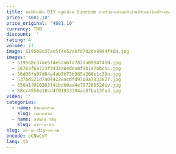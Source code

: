 ```yaml
---
title: มัลติฟังก์ชั่น DIY อลูมิเนียม Sunroom สําหรับลานสวนหลังบ้านปรับแต่งโดยโรงงาน
price: '4681.10'
price_original: '4681.10'
currency: THB
discount: ''
rating: 4
volume: 77
image: S195b8c37ae5f4e52a6fd782da8994f46N.jpg
images:
  - S195b8c37ae5f4e52a6fd782da8994f46N.jpg
  - S676af6a723f3433a8edea8f9b1a7bbc5L.jpg
  - S6d96fa07d64a4ab7b73b985a268e1c39n.jpg
  - S37bd521d7a044228acdfd9709a783382Y.jpg
  - S50a1f010303f41bdb0aa4e787288524ev.jpg
  - S8cc4550e18cd4f91933394ac07ba13faJ.jpg
video: ''
categories:
  - name: บ้านและสวน
    slug: านและสวน
  - name: การ์เด้น วัสดุ
    slug: การ-เด-สด
slug: ลต-งก-diy-อล-เน
encode: oCNwCuY
lang: th
---
```

  